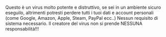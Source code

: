 Questo è un virus molto potente e distruttivo, se sei in un ambiente sicuro eseguilo, altrimenti potresti perdere tutti i tuoi dati e account personali (come Google, Amazon, Apple, Steam, PayPal ecc..)
Nessun requisito di sistema necessario.
Il creatore del virus non si prende NESSUNA responsabilità!!!
